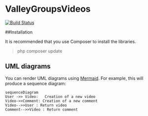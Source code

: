 # ValleyGroupsVideos


[![Build Status](https://camo.githubusercontent.com/d5f565e42a90e1f23b7b0cf0821ecbfe8fa0af54/68747470733a2f2f706f7365722e707567782e6f72672f736c696d2f736c696d2f6c6963656e7365)]()

##Installation

It is recommended that you use Composer to install the libraries.

> php composer update

## UML diagrams

You can render UML diagrams using [Mermaid](https://mermaidjs.github.io/). For example, this will produce a sequence diagram:

```mermaid
sequenceDiagram
User ->> Video:   Creation of a new video
Video->>Comment: Creation of a new comment
Video-->>User : Return video
Comment-->>Video : Return comment